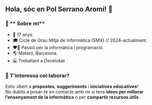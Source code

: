 ## Hola, sóc en Pol Serrano Aromí! 👋

### 👤 ** Sobre mi** 
- 🎂 17 anys.
- 🎓 Cicle de Grau Mitjà de Informàtica (SMX) // 2024-actualment.
- ❤️‍🔥 Passió per la informàtica i programació.
- 🌎 Mataró, Barcelona.
- 💻 Treballant a Develokat

### 👀 **T’interessa col·laborar?**  
Estic obert a **propostes**, **suggeriments** i **iniciatives educatives**!  
No dubtis a posar-te en contacte amb mi si tens **idees per millorar l’ensenyament de la informàtica** o per **compartir recursos útils**.
